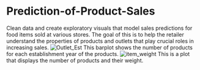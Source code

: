 # Prediction-of-Product-Sales
Clean data and create exploratory visuals that model sales predictions for food items sold at various stores. The goal of this is to help the retailer understand the properties of products and outlets that play crucial roles in increasing sales.
![Outlet_Est](https://github.com/jade-smith/Prediction-of-Product-Sales/assets/89535907/bac822a3-d0dd-438b-a373-d407a2739690)
This barplot shows the number of products for each establishment year of the products.
![item_weight](https://github.com/jade-smith/Prediction-of-Product-Sales/assets/89535907/f4b448a1-080c-4d43-9629-f324adc5149f)
This is a plot that displays the number of products and their weight.
